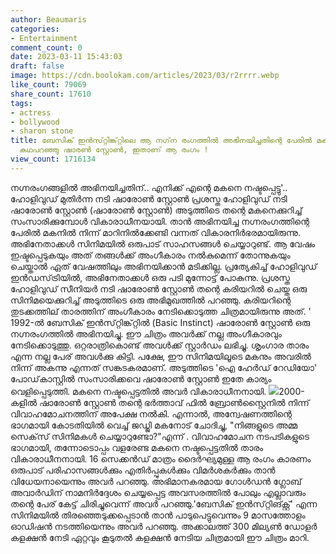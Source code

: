 ```yaml
---
author: Beaumaris
categories:
- Entertainment
comment_count: 0
date: 2023-03-11 15:43:03
draft: false
image: https://cdn.boolokam.com/articles/2023/03/r2rrrr.webp
like_count: 79069
share_count: 17610
tags:
- actress
- bollywood
- sharon stone
title: ബേസിക് ഇൻസ്‌റ്റിങ്ക്‌റ്റിലെ ആ നഗ്‌ന രംഗത്തിൽ അഭിനയിച്ചതിന്റെ പേരിൽ മകനെ നഷ്ടപ്പെട്ട
  കഥപറഞ്ഞു ഷാരൺ സ്റ്റോൺ, ഇതാണ് ആ രംഗം !
view_count: 1716134
---
```


നഗ്നരംഗങ്ങളിൽ അഭിനയിച്ചതിന്.. എനിക്ക് എന്റെ മകനെ നഷ്ടപ്പെട്ടു'.. ഹോളിവുഡ് മുതിർന്ന നടി ഷാരോൺ സ്റ്റോൺ പ്രശസ്ത ഹോളിവുഡ് നടി ഷാരോൺ സ്റ്റോൺ (ഷാരോൺ സ്റ്റോൺ) അടുത്തിടെ തന്റെ മകനെക്കുറിച്ച് സംസാരിക്കുമ്പോൾ വികാരാധീനയായി. താൻ അഭിനയിച്ച നഗ്നരംഗത്തിന്റെ പേരിൽ മകനിൽ നിന്ന് മാറിനിൽക്കേണ്ടി വന്നത് വികാരനിർഭരമായിരുന്നു. അഭിനേതാക്കൾ സിനിമയിൽ ഒരുപാട് സാഹസങ്ങൾ ചെയ്യാറുണ്ട്. ആ വേഷം ഇഷ്ടപ്പെടുകയും അത് തങ്ങൾക്ക് അംഗീകാരം നൽകുമെന്ന് തോന്നുകയും ചെയ്താൽ ഏത് വേഷത്തിലും അഭിനയിക്കാൻ മടിക്കില്ല. പ്രത്യേകിച്ച് ഹോളിവുഡ് ഇൻഡസ്‌ട്രിയിൽ, അഭിനേതാക്കൾ ഒരു പടി മുന്നോട്ട് പോകുന്നു. പ്രശസ്ത ഹോളിവുഡ് സീനിയർ നടി ഷാരോൺ സ്റ്റോൺ തന്റെ കരിയറിൽ ചെയ്ത ഒരു സിനിമയെക്കുറിച്ച് അടുത്തിടെ ഒരു അഭിമുഖത്തിൽ പറഞ്ഞു. കരിയറിന്റെ തുടക്കത്തില് താരത്തിന് അംഗീകാരം നേടിക്കൊടുത്ത ചിത്രമായിരുന്നു അത്. ' [](https://cdn.boolokam.com/articles/2023/03/qdfffffffff.jpg)1992-ൽ ബേസിക് ഇൻസ്‌റ്റിങ്ക്‌റ്റിൽ (Basic Instinct) ഷാരോൺ സ്റ്റോൺ ഒരു നഗ്നരംഗത്തിൽ അഭിനയിച്ചു. ഈ ചിത്രം അവർക്ക് നല്ല അംഗീകാരവും നേടിക്കൊടുത്തു. ഒറ്റരാത്രികൊണ്ട് അവൾക്ക് സ്റ്റാർഡം ലഭിച്ചു. ശൃംഗാര താരം എന്ന നല്ല പേര് അവൾക്കു കിട്ടി. പക്ഷേ, ഈ സിനിമയിലൂടെ മകനും അവരിൽ നിന്ന് അകന്നു എന്നത് സങ്കടകരമാണ്. അടുത്തിടെ 'ഐ ഹേർഡ് റേഡിയോ' പോഡ്‌കാസ്റ്റിൽ സംസാരിക്കവെ ഷാരോൺ സ്റ്റോൺ ഇതേ കാര്യം വെളിപ്പെടുത്തി. മകനെ നഷ്ടപ്പെട്ടതിൽ അവർ വികാരാധീനനായി. [![](https://cdn.boolokam.com/articles/2023/03/r2rrrr.webp)](https://cdn.boolokam.com/articles/2023/03/r2rrrr.webp)2000-കളിൽ ഷാരോൺ സ്റ്റോൺ തന്റെ ഭർത്താവ് ഫിൽ ബ്രോൺസ്റ്റൈനിൽ നിന്ന് വിവാഹമോചനത്തിന് അപേക്ഷ നൽകി. എന്നാൽ, അന്വേഷണത്തിന്റെ ഭാഗമായി കോടതിയിൽ വെച്ച് ജഡ്ജി മകനോട് ചോദിച്ചു, "നിങ്ങളുടെ അമ്മ സെക്‌സ് സിനിമകൾ ചെയ്യാറുണ്ടോ?"എന്ന് . വിവാഹമോചന നടപടികളുടെ ഭാഗമായി, തന്നോടൊപ്പം വളരേണ്ട മകനെ നഷ്ടപ്പെട്ടതിൽ താരം വികാരാധീനനായി. 16 സെക്കൻഡ് മാത്രം ദൈർഘ്യമുള്ള ആ രംഗം കാരണം ഒരുപാട് പരിഹാസങ്ങൾക്കും എതിർപ്പുകൾക്കും വിമർശകർക്കും താൻ വിധേയനായെന്നും അവർ പറഞ്ഞു. അഭിമാനകരമായ ഗോൾഡൻ ഗ്ലോബ് അവാർഡിന് നാമനിർദ്ദേശം ചെയ്യപ്പെട്ട അവസരത്തിൽ പോലും എല്ലാവരും തന്റെ പേര് കേട്ട് ചിരിച്ചുവെന്ന് അവർ പറഞ്ഞു.'ബേസിക് ഇൻസ്‌റ്റിങ്ക്റ്റ്' എന്ന സിനിമയിൽ തിരഞ്ഞെടുക്കപ്പെടാൻ താൻ പാടുപെട്ടുവെന്നും 9 മാസത്തോളം ഓഡിഷൻ നടത്തിയെന്നും അവർ പറഞ്ഞു. അക്കാലത്ത് 300 മില്യൺ ഡോളർ കളക്ഷൻ നേടി ഏറ്റവും കൂടുതൽ കളക്ഷൻ നേടിയ ചിത്രമായി ഈ ചിത്രം മാറി.